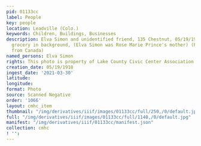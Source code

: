 ```yaml
---
pid: 01133cc
label: People
key: people
location: Leadville (Colo.)
keywords: Children, Buildings, Businesses
description: Elva Simon and unidentified friend, 135 Chestnut, 05/19/1918, Vienna
  grocery in background, (Elva Simon was Rose Marie Prince's mother) (Prince collection
  from Canada)
named_persons: Elva Simon
rights: This photo is property of Lake County Civic Center Association.
creation_date: 05/19/1918
ingest_date: '2021-03-30'
latitude: 
longitude: 
format: Photo
source: Scanned Negative
order: '1066'
layout: cmhc_item
thumbnail: "/img/derivatives/iiif/images/01133cc/full/250,/0/default.jpg"
full: "/img/derivatives/iiif/images/01133cc/full/1140,/0/default.jpg"
manifest: "/img/derivatives/iiif/01133cc/manifest.json"
collection: cmhc
! '': 
---
```

